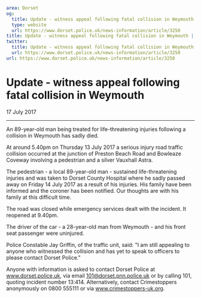 ```yaml
area: Dorset
og:
  title: Update - witness appeal following fatal collision in Weymouth
  type: website
  url: https://www.dorset.police.uk/news-information/article/3250
title: Update - witness appeal following fatal collision in Weymouth |
twitter:
  title: Update - witness appeal following fatal collision in Weymouth
  url: https://www.dorset.police.uk/news-information/article/3250
url: https://www.dorset.police.uk/news-information/article/3250
```

# Update - witness appeal following fatal collision in Weymouth

17 July 2017

* * *

An 89-year-old man being treated for life-threatening injuries following a collision in Weymouth has sadly died.

At around 5.40pm on Thursday 13 July 2017 a serious injury road traffic collision occurred at the junction of Preston Beach Road and Bowleaze Coveway involving a pedestrian and a silver Vauxhall Astra.

The pedestrian - a local 89-year-old man - sustained life-threatening injuries and was taken to Dorset County Hospital where he sadly passed away on Friday 14 July 2017 as a result of his injuries. His family have been informed and the coroner has been notified. Our thoughts are with his family at this difficult time.

The road was closed while emergency services dealt with the incident. It reopened at 9.40pm.

The driver of the car - a 28-year-old man from Weymouth - and his front seat passenger were uninjured.

Police Constable Jay Griffin, of the traffic unit, said: "I am still appealing to anyone who witnessed the collision and has yet to speak to officers to please contact Dorset Police."

Anyone with information is asked to contact Dorset Police at www.dorset.police,uk, via email 101@dorset.pnn.police.uk or by calling 101, quoting incident number 13:414. Alternatively, contact Crimestoppers anonymously on 0800 555111 or via www.crimestoppers-uk.org.
